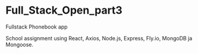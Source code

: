 # Full_Stack_Open_part3
Fullstack Phonebook app

School assignment using React, Axios, Node.js, Express, Fly.io, MongoDB ja Mongoose.

